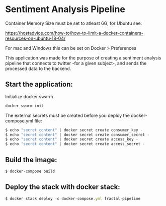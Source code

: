 # Sentiment Analysis Pipeline

Container Memory Size must be set to atleast 6G, for Ubuntu see:

https://hostadvice.com/how-to/how-to-limit-a-docker-containers-resources-on-ubuntu-18-04/

For mac and Windows this can be set on Docker > Preferences

This application was made for the purpose of creating a sentiment analysis pipeline that connects to twitter
-for a given subject-, and sends the processed data to the backend.

## Start the application:

Initialize docker swarm

```javascript
docker swarm init
```

The external secrets must be created before you deploy the docker-compose.yml file:

```javascript
$ echo "secret content" | docker secret create consumer_key -
$ echo "secret content" | docker secret create consumer_secret -
$ echo "secret content" | docker secret create access_key -
$ echo "secret content" | docker secret create access_secret -
```

## Build the image:

```javascript
$ docker-compose build
```

## Deploy the stack with docker stack:

```javascript
$ docker stack deploy -c docker-compose.yml fractal-pipeline
```
